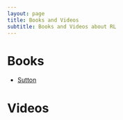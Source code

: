 ```yaml
---
layout: page
title: Books and Videos
subtitle: Books and Videos about RL
---
```

# Books
* [Sutton](https://rl.qiwihui.com/zh_CN/latest/partII/index.html)
# Videos